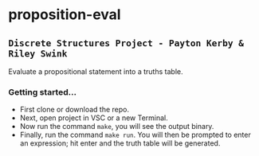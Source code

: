 # proposition-eval 
## `Discrete Structures Project - Payton Kerby & Riley Swink`
Evaluate a propositional statement into a truths table.

### Getting started...
 - First clone or download the repo.
 - Next, open project in VSC or a new Terminal.
 - Now run the command `make`, you will see the output binary.
 - Finally, run the command `make run`. You will then be prompted to enter an expression; hit enter and the truth table will be generated.